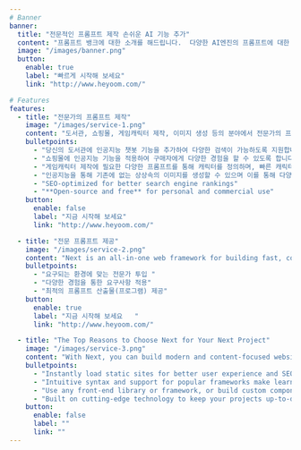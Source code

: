 ```yaml
---
# Banner
banner:
  title: "전문적인 프롬프트 제작 손쉬운 AI 기능 추가"
  content: "프롬프트 뱅크에 대한 소개를 해드립니다.  다양한 AI엔진의 프롬프트에 대한 기술력으로 필요한 기능을 제공하고 만족스러운 결과를 만들어 드립니다. 저희와 함께 손쉽게 인공지능의 세상으로 함께 나아갈 수 있습니다."
  image: "/images/banner.png"
  button:
    enable: true
    label: "빠르게 시작해 보세요"
    link: "http://www.heyoom.com/"

# Features
features:
  - title: "전문가의 프롬프트 제작"
    image: "/images/service-1.png"
    content: "도서관, 쇼핑몰, 게임캐릭터 제작, 이미지 생성 등의 분야에서 전문가의 프롬프트로 성장 도움을 받으세요"
    bulletpoints:
      - "당신의 도서관에 인공지능 챗봇 기능을 추가하여 다양한 검색이 가능하도록 지원합니다."
      - "쇼핑몰에 인공지능 기능을 적용하여 구매자에게 다양한 경험을 할 수 있도록 합니다."
      - "게임캐릭터 제작에 필요한 다양한 프롬프트를 통해 캐릭터를 정의하며, 빠른 캐릭터 생성과 다양한 비교를 통해서 원하는 캐릭터를 만들 수 있습니다."
      - "인공지능을 통해 기존에 없는 상상속의 이미지를 생성할 수 있으며 이를 통해 다양한 이미지 작업을 할 수 있습니다."
      - "SEO-optimized for better search engine rankings"
      - "**Open-source and free** for personal and commercial use"
    button:
      enable: false
      label: "지금 시작해 보세요"
      link: "http://www.heyoom.com/"

  - title: "전문 프롬프트 제공"
    image: "/images/service-2.png"
    content: "Next is an all-in-one web framework for building fast, content-focused websites. It offers a range of exciting features for developers and website creators. Some of the key features are:"
    bulletpoints:
      - "요구되는 환경에 맞는 전문가 투입 "
      - "다양한 경험을 통한 요구사항 적용"
      - "최적의 프롬프트 산출물(프로그램) 제공"
    button:
      enable: true
      label: "지금 시작해 보세요   "
      link: "http://www.heyoom.com/"

  - title: "The Top Reasons to Choose Next for Your Next Project"
    image: "/images/service-3.png"
    content: "With Next, you can build modern and content-focused websites without sacrificing performance or ease of use."
    bulletpoints:
      - "Instantly load static sites for better user experience and SEO."
      - "Intuitive syntax and support for popular frameworks make learning and using Next a breeze."
      - "Use any front-end library or framework, or build custom components, for any project size."
      - "Built on cutting-edge technology to keep your projects up-to-date with the latest web standards."
    button:
      enable: false
      label: ""
      link: ""
---
```

